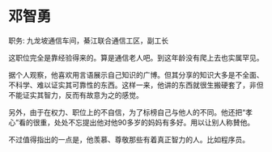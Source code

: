 # 邓智勇

职务: 九龙坡通信车间，綦江联合通信工区，副工长



这职位完全是靠经验得来的。算是通信老人吧。到这年龄没有爬上去也实属罕见。

据个人观察，他喜欢用言语展示自己知识的广博。但其分享的知识大多是不全面、不科学、难以证实其可靠性的东西。这样一来，他讲的东西就很生搬硬套了，非但不能证实其智力，反而有故意为之的感觉。

另外，由于在权力、职位上的不自信，为了标榜自己与他人的不同。他还把“孝心”看的很重，处处不忘提出他对他90多岁的妈妈有多好。用以让别人称賛他。



不过值得指出的一点是，他羡慕、尊敬那些有着真正智力的人。比如程序员。

